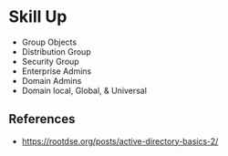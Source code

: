 # Skill Up
- Group Objects 
- Distribution Group
- Security Group
- Enterprise Admins
- Domain Admins
- Domain local, Global, & Universal

## References
- https://rootdse.org/posts/active-directory-basics-2/